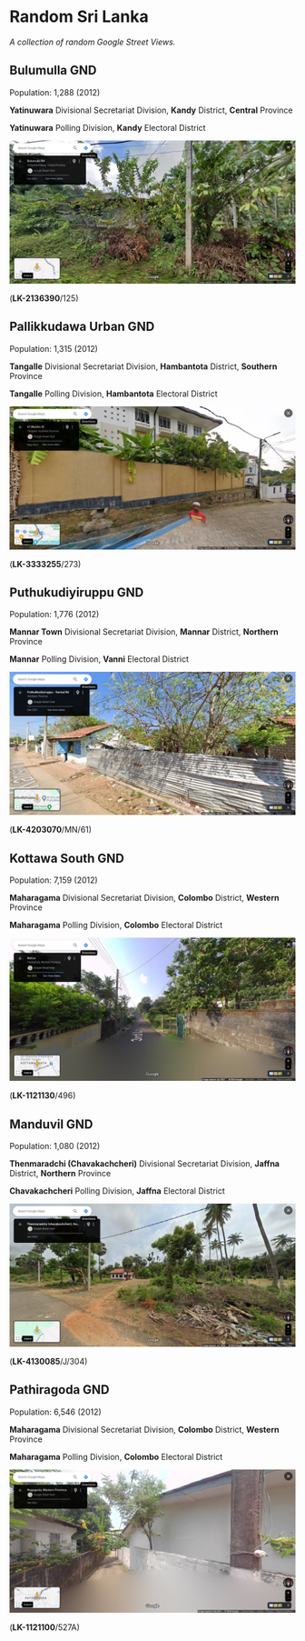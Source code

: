 # Random Sri Lanka

*A collection of random Google Street Views.*

<div id="image-info">

## Bulumulla GND

Population: 1,288 (2012)

**Yatinuwara** Divisional Secretariat Division, **Kandy** District, **Central** Province

**Yatinuwara** Polling Division, **Kandy** Electoral District

![LK-2136390](data/images/LK-2136390.7270535-80572539.png)

(**LK-2136390**/125)

</div>

<div id="image-info">

## Pallikkudawa Urban GND

Population: 1,315 (2012)

**Tangalle** Divisional Secretariat Division, **Hambantota** District, **Southern** Province

**Tangalle** Polling Division, **Hambantota** Electoral District

![LK-3333255](data/images/LK-3333255.6022122-80795250.png)

(**LK-3333255**/273)

</div>

<div id="image-info">

## Puthukudiyiruppu GND

Population: 1,776 (2012)

**Mannar Town** Divisional Secretariat Division, **Mannar** District, **Northern** Province

**Mannar** Polling Division, **Vanni** Electoral District

![LK-4203070](data/images/LK-4203070.9051676-79854248.png)

(**LK-4203070**/MN/61)

</div>

<div id="image-info">

## Kottawa South GND

Population: 7,159 (2012)

**Maharagama** Divisional Secretariat Division, **Colombo** District, **Western** Province

**Maharagama** Polling Division, **Colombo** Electoral District

![LK-1121130](data/images/LK-1121130.6848683-79966434.png)

(**LK-1121130**/496)

</div>

<div id="image-info">

## Manduvil GND

Population: 1,080 (2012)

**Thenmaradchi (Chavakachcheri)** Divisional Secretariat Division, **Jaffna** District, **Northern** Province

**Chavakachcheri** Polling Division, **Jaffna** Electoral District

![LK-4130085](data/images/LK-4130085.9677394-80174283.png)

(**LK-4130085**/J/304)

</div>

<div id="image-info">

## Pathiragoda GND

Population: 6,546 (2012)

**Maharagama** Divisional Secretariat Division, **Colombo** District, **Western** Province

**Maharagama** Polling Division, **Colombo** Electoral District

![LK-1121100](data/images/LK-1121100.6858873-79920829.png)

(**LK-1121100**/527A)

</div>
